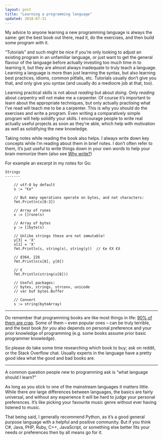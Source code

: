 ```yaml
---
layout: post
title: "Learning a programming language"
updated: 2018-07-31
---
```


My advice to anyone learning a new programming language is always the same: get
the best book out there, read it, do the exercises, and then build some program
with it.

“Tutorials” and such might be nice if you’re only looking to adjust an existing
program in an unfamiliar language, or just want to get the general flavour of
the language before actually investing too much time in to learning it, but they
are almost always inadequate to truly teach a language. Learning a language is
more than just learning the syntax, but also learning best practices, idioms,
common pitfalls, etc. Tutorials usually don’t give you that, and only give you
syntax (and usually do a mediocre job at that, too).

Learning practical skills is not about *reading* but about *doing*. Only
*reading* about carpentry will not make me a carpenter. Of course it’s important
to learn about the appropriate techniques, but only actually practising what I’ve
read will teach me to be a carpenter.
This is why you should do the exercises and write a program. Even writing a
comparatively simple program will help solidify your skills. I encourage people
to write real actually useful projects as soon as they're able, which help with
motivation as well as solidifying the new knowledge.

Taking notes while reading the book also helps. I always write down key concepts
while I’m reading about them in brief notes. I don’t often refer to them, it’s
just useful to write things down in your own words to help your brain memorize
them (also see [Why write?](/why-write.html))

For example an excerpt in my notes for Go:

	Strings
	-------

		// utf-8 by default
		s := "€e"

		// But many operations operate on bytes, and not characters:
		fmt.Println(s[0:3])

		// Array of runes
		x := []rune(s)

		// Array of bytes
		y := []byte(s)

		// Unlike strings these are not immutable!
		y[3] = 'X'
		x[1] = 'X'
		fmt.Println(s, string(x), string(y))  // €e €X €X

		// 8364, 226
		fmt.Println(x[0], y[0])

		// €
		fmt.Println(string(x[0]))

		// Useful packages:
		// bytes, strings, strconv, unicode
		// var buf bytes.Buffer

		// Convert
		s := string(byteArray)

---

Do remember that programming books are like most things in life: [90% of them
are crap](https://en.wikipedia.org/wiki/Sturgeon%27s_law). Some of them – even
popular ones – can be truly terrible, and the best book *for you* also depends
on personal preference and your prior knowledge of programming (e.g. some books
assume prior basic programmer knowledge).

So please do take some time researching which book to buy; ask on reddit, or the
Stack Overflow chat. Usually experts in the language have a pretty good idea
what the good and bad books are.

---

A common question people new to programming ask is “what language should I
learn?”

As long as you stick to one of the mainstream languages it matters little. While
there *are* large differences between languages, the basics are fairly
universal, and without any experience it will be hard to judge your personal
preferences. It’s like picking your favourite music genre without ever having
listened to music.

That being said, I generally recommend Python, as it’s a good general purpose
language with a helpful and positive community. But if you think C#, Java, PHP,
Ruby, C++, JavaScript, or something else better fits your needs or preferences
then by all means go for it.
